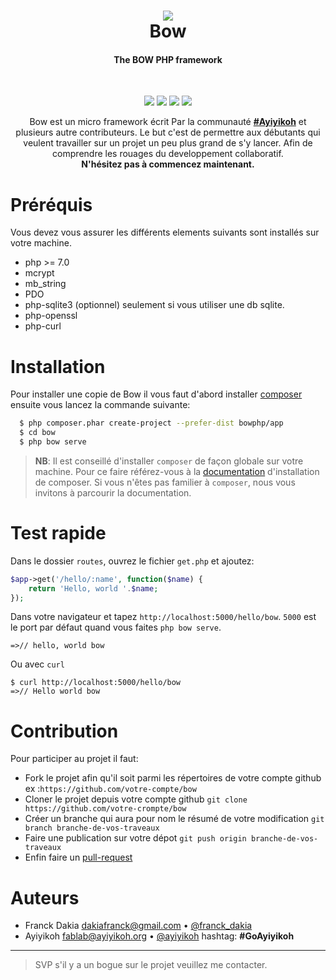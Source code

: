 <h1 align="center">
    <img src="https://github.com/papac/bow/blob/master/framework/bow.jpg">
    <br/>Bow
</h1>
<h4 align="center">The BOW PHP framework</h4>
<br/>
<p align="center">
    <a href="https://papac.github.com/bow" title="docs"><img src="https://img.shields.io/badge/docs-read%20docs-blue.svg?style=flat-square"/></a>
    <a href="https://packagist.org/papac/bow" title="version"><img src="https://img.shields.io/packagist/v/papac/bow.svg?style=flat-square"/></a>
    <a href="https://github.com/papac/bow/blob/master/LICENSE" title="license"><img src="https://img.shields.io/github/license/mashape/apistatus.svg?style=flat-square"/></a>
    <a href="https://travis-ci.org/papac/bow" title="Travis branch"><img src="https://img.shields.io/travis/papac/bow/master.svg?style=flat-square"/></a>
</p>

<p align="center">
    Bow est un micro framework écrit Par la communauté <strong><a href="http://ayiyikoh.org">#Ayiyikoh</a></strong> et plusieurs autre contributeurs. Le but c'est de permettre aux débutants qui veulent travailler sur un projet un peu plus grand de s'y lancer. Afin de comprendre les rouages du developpement collaboratif.
    <br>
    <strong>N'hésitez pas à commencez maintenant.</strong>
</p>

# Préréquis

Vous devez vous assurer les différents elements suivants sont installés sur votre machine.

* php >= 7.0
* mcrypt
* mb_string
* PDO
* php-sqlite3 (optionnel) seulement si vous utiliser une db sqlite.
* php-openssl
* php-curl

# Installation

Pour installer une copie de Bow il vous faut d'abord installer [composer](https://getcomposer.org) ensuite vous lancez la commande suivante:

```sh
  $ php composer.phar create-project --prefer-dist bowphp/app
  $ cd bow
  $ php bow serve
```

> __NB__: Il est conseillé d'installer `composer` de façon globale sur votre machine. Pour ce faire référez-vous à la [documentation](https://getcomposer.org/download) d'installation de composer.
> Si vous n'êtes pas familier à `composer`, nous vous invitons à parcourir la documentation.

# Test rapide

Dans le dossier `routes`, ouvrez le fichier `get.php` et ajoutez:

```php
$app->get('/hello/:name', function($name) {
    return 'Hello, world '.$name;
});
```

Dans votre navigateur et tapez `http://localhost:5000/hello/bow`. `5000` est le port par défaut quand vous faites `php bow serve`.
```
=>// hello, world bow
```

Ou avec `curl`
```
$ curl http://localhost:5000/hello/bow
=>// Hello world bow
```

# Contribution

Pour participer au projet il faut:

+ Fork le projet afin qu'il soit parmi les répertoires de votre compte github ex :`https://github.com/votre-compte/bow`
+ Cloner le projet depuis votre compte github `git clone https://github.com/votre-crompte/bow`
+ Créer un branche qui aura pour nom le résumé de votre modification `git branch branche-de-vos-traveaux`
+ Faire une publication sur votre dépot `git push origin branche-de-vos-traveaux`
+ Enfin faire un [pull-request](https://www.thinkful.com/learn/github-pull-request-tutorial/Keep-Tabs-on-the-Project#Time-to-Submit-Your-First-PR)

# Auteurs
- Franck Dakia <dakiafranck@gmail.com> &bull; [@franck_dakia](https://twitter.com/franck_dakia)
- Ayiyikoh <fablab@ayiyikoh.org> &bull; [@ayiyikoh](https://twitter.com/ayiyikoh) hashtag: __#GoAyiyikoh__

---
> SVP s'il y a un bogue sur le projet veuillez me contacter.
